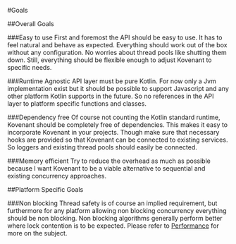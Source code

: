 #Goals

##Overall Goals

###Easy to use 
First and foremost the API should be easy to use. It has to feel natural and behave as expected. 
Everything should work out of the box without any configuration. No worries about thread pools like shutting them down.
Still, everything should be flexible enough to adjust Kovenant to specific needs.

###Runtime Agnostic
API layer must be pure Kotlin. For now only a Jvm implementation exist but it should be possible to support Javascript
and any other platform Kotlin supports in the future. So no references in the API layer to platform specific functions
and classes.

###Dependency free
Of course not counting the Kotlin standard runtime, Kovenant should be completely free of dependencies. This makes it 
easy to incorporate Kovenant in your projects. Though make sure that necessary hooks are provided so that Kovenant
can be connected to existing services. So loggers and existing thread pools should easily be connected.

###Memory efficient
Try to reduce the overhead as much as possible because I want Kovenant to be a viable alternative to sequential and
existing concurrency approaches. 

##Platform Specific Goals

###Non blocking
Thread safety is of course an implied requirement, but furthermore for any platform allowing non blocking concurrency
everything should be non blocking. Non blocking algorithms generally perform better where lock contention is to be 
expected. Please refer to [Performance](performance.md) for more on the subject.  


